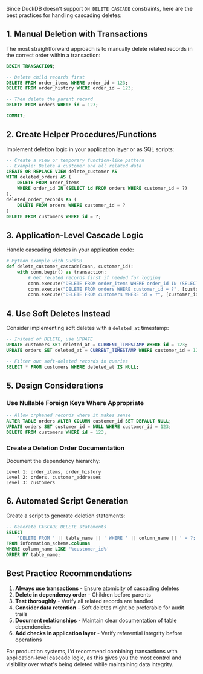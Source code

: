 Since DuckDB doesn't support `ON DELETE CASCADE` constraints, here are the best practices for handling cascading deletes:

## 1. **Manual Deletion with Transactions**
The most straightforward approach is to manually delete related records in the correct order within a transaction:

```sql
BEGIN TRANSACTION;

-- Delete child records first
DELETE FROM order_items WHERE order_id = 123;
DELETE FROM order_history WHERE order_id = 123;

-- Then delete the parent record
DELETE FROM orders WHERE id = 123;

COMMIT;
```

## 2. **Create Helper Procedures/Functions**
Implement deletion logic in your application layer or as SQL scripts:

```sql
-- Create a view or temporary function-like pattern
-- Example: Delete a customer and all related data
CREATE OR REPLACE VIEW delete_customer AS
WITH deleted_orders AS (
    DELETE FROM order_items 
    WHERE order_id IN (SELECT id FROM orders WHERE customer_id = ?)
),
deleted_order_records AS (
    DELETE FROM orders WHERE customer_id = ?
)
DELETE FROM customers WHERE id = ?;
```

## 3. **Application-Level Cascade Logic**
Handle cascading deletes in your application code:

```python
# Python example with DuckDB
def delete_customer_cascade(conn, customer_id):
    with conn.begin() as transaction:
        # Get related records first if needed for logging
        conn.execute("DELETE FROM order_items WHERE order_id IN (SELECT id FROM orders WHERE customer_id = ?)", [customer_id])
        conn.execute("DELETE FROM orders WHERE customer_id = ?", [customer_id])
        conn.execute("DELETE FROM customers WHERE id = ?", [customer_id])
```

## 4. **Use Soft Deletes Instead**
Consider implementing soft deletes with a `deleted_at` timestamp:

```sql
-- Instead of DELETE, use UPDATE
UPDATE customers SET deleted_at = CURRENT_TIMESTAMP WHERE id = 123;
UPDATE orders SET deleted_at = CURRENT_TIMESTAMP WHERE customer_id = 123;

-- Filter out soft-deleted records in queries
SELECT * FROM customers WHERE deleted_at IS NULL;
```

## 5. **Design Considerations**

### Use Nullable Foreign Keys Where Appropriate
```sql
-- Allow orphaned records where it makes sense
ALTER TABLE orders ALTER COLUMN customer_id SET DEFAULT NULL;
UPDATE orders SET customer_id = NULL WHERE customer_id = 123;
DELETE FROM customers WHERE id = 123;
```

### Create a Deletion Order Documentation
Document the dependency hierarchy:
```
Level 1: order_items, order_history
Level 2: orders, customer_addresses  
Level 3: customers
```

## 6. **Automated Script Generation**
Create a script to generate deletion statements:

```sql
-- Generate CASCADE DELETE statements
SELECT 
    'DELETE FROM ' || table_name || ' WHERE ' || column_name || ' = ?;' as delete_statement
FROM information_schema.columns 
WHERE column_name LIKE '%customer_id%'
ORDER BY table_name;
```

## Best Practice Recommendations

1. **Always use transactions** - Ensure atomicity of cascading deletes
2. **Delete in dependency order** - Children before parents
3. **Test thoroughly** - Verify all related records are handled
4. **Consider data retention** - Soft deletes might be preferable for audit trails
5. **Document relationships** - Maintain clear documentation of table dependencies
6. **Add checks in application layer** - Verify referential integrity before operations

For production systems, I'd recommend combining transactions with application-level cascade logic, as this gives you the most control and visibility over what's being deleted while maintaining data integrity.